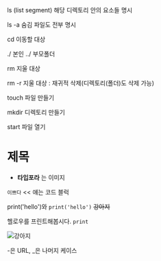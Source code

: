 ls (list segment) 해당 디렉토리 안의 요소들 명시

ls -a 숨김 파일도 전부 명시

cd 이동할 대상

./  본인 ../ 부모폴더

rm 지울 대상

rm -r 지울 대상 : 재귀적 삭제(디렉토리(폴더)도 삭제 가능)

touch 파일 만들기

mkdir 디렉토리 만들기

start 파일 열기

# 제목

- **타입포라** 는 이미지 

```이쁘다``` << 얘는 코드 블럭

print('hello')와 ```print('hello')```  ~~강아지~~

헬로우를 프린트해봅시다. `print`

![강아지](https://dimg.donga.com/wps/NEWS/IMAGE/2022/01/28/111500268.2.jpg) 



-은 URL, _은 나머지 케이스